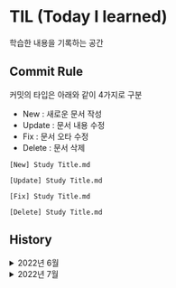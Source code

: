 # TIL (Today I learned)

학습한 내용을 기록하는 공간

## Commit Rule

커밋의 타입은 아래와 같이 4가지로 구분

- New : 새로운 문서 작성
- Update : 문서 내용 수정
- Fix : 문서 오타 수정
- Delete : 문서 삭제

```
[New] Study Title.md

[Update] Study Title.md

[Fix] Study Title.md

[Delete] Study Title.md
```

## History

<details>
<summary> 2022년 6월 </summary>

#### 6월 29일

- [x] [TIL 저장소 생성](https://github.com/RohHeeJin/TIL)
- [x] [JavaScript fuction 공부](https://github.com/RohHeeJin/TIL/blob/main/JavaScript/JavaScirpt_function.md)

#### 6월 30일

- [x] [React CDD 이론정리](https://github.com/RohHeeJin/TIL/blob/main/React/CDD.md)

</details>

<details>
<summary> 2022년 7월 </summary>

#### 7월 1일

- [x] [코드스테이츠 과제[react-custom-component]]

#### 7월 2일 ~ 3일

- [x] [KokoaTalk 클론코딩 1페이지](https://github.com/RohHeeJin/TIL/tree/main/CloneCoding/KoKoaTalk)

#### 7월 4일

- [x] [코드스테이츠 과제[react-custom-component_tag]](https://github.com/RohHeeJin/fe-sprint-react-custom-component/tree/master/src/components/BareMinimumRequirements)
- [x] [KokoaTalk 클론코딩 2페이지(profile)](https://github.com/RohHeeJin/TIL/tree/main/CloneCoding/KoKoaTalk)
